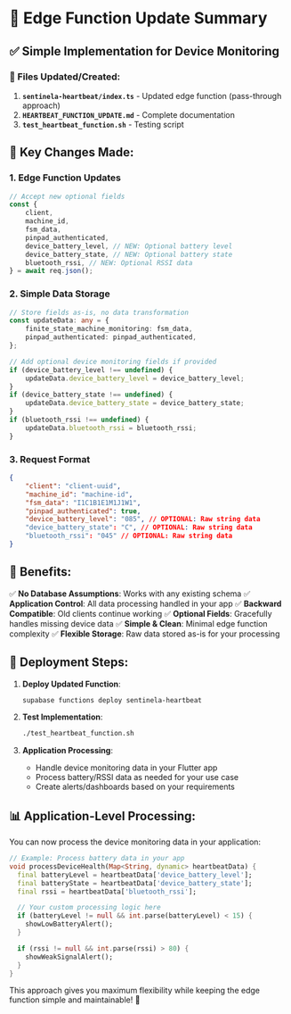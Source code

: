 # 🚀 Edge Function Update Summary

## ✅ Simple Implementation for Device Monitoring

### 📁 Files Updated/Created:

1. **`sentinela-heartbeat/index.ts`** - Updated edge function (pass-through approach)
2. **`HEARTBEAT_FUNCTION_UPDATE.md`** - Complete documentation
3. **`test_heartbeat_function.sh`** - Testing script

## 🔧 Key Changes Made:

### 1. **Edge Function Updates**

```typescript
// Accept new optional fields
const {
    client,
    machine_id,
    fsm_data,
    pinpad_authenticated,
    device_battery_level, // NEW: Optional battery level
    device_battery_state, // NEW: Optional battery state
    bluetooth_rssi, // NEW: Optional RSSI data
} = await req.json();
```

### 2. **Simple Data Storage**

```typescript
// Store fields as-is, no data transformation
const updateData: any = {
    finite_state_machine_monitoring: fsm_data,
    pinpad_authenticated: pinpad_authenticated,
};

// Add optional device monitoring fields if provided
if (device_battery_level !== undefined) {
    updateData.device_battery_level = device_battery_level;
}
if (device_battery_state !== undefined) {
    updateData.device_battery_state = device_battery_state;
}
if (bluetooth_rssi !== undefined) {
    updateData.bluetooth_rssi = bluetooth_rssi;
}
```

### 3. **Request Format**

```json
{
    "client": "client-uuid",
    "machine_id": "machine-id",
    "fsm_data": "I1C1B1E1M1J1W1",
    "pinpad_authenticated": true,
    "device_battery_level": "085", // OPTIONAL: Raw string data
    "device_battery_state": "C", // OPTIONAL: Raw string data
    "bluetooth_rssi": "045" // OPTIONAL: Raw string data
}
```

## 🎯 Benefits:

✅ **No Database Assumptions**: Works with any existing schema
✅ **Application Control**: All data processing handled in your app
✅ **Backward Compatible**: Old clients continue working
✅ **Optional Fields**: Gracefully handles missing device data
✅ **Simple & Clean**: Minimal edge function complexity
✅ **Flexible Storage**: Raw data stored as-is for your processing

## 🚀 Deployment Steps:

1. **Deploy Updated Function**:

    ```bash
    supabase functions deploy sentinela-heartbeat
    ```

2. **Test Implementation**:

    ```bash
    ./test_heartbeat_function.sh
    ```

3. **Application Processing**:
    - Handle device monitoring data in your Flutter app
    - Process battery/RSSI data as needed for your use case
    - Create alerts/dashboards based on your requirements

## 📊 Application-Level Processing:

You can now process the device monitoring data in your application:

```dart
// Example: Process battery data in your app
void processDeviceHealth(Map<String, dynamic> heartbeatData) {
  final batteryLevel = heartbeatData['device_battery_level'];
  final batteryState = heartbeatData['device_battery_state'];
  final rssi = heartbeatData['bluetooth_rssi'];

  // Your custom processing logic here
  if (batteryLevel != null && int.parse(batteryLevel) < 15) {
    showLowBatteryAlert();
  }

  if (rssi != null && int.parse(rssi) > 80) {
    showWeakSignalAlert();
  }
}
```

This approach gives you maximum flexibility while keeping the edge function simple and maintainable! 🎯
